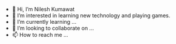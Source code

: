 - 👋 Hi, I’m Nilesh Kumawat
- 👀 I’m interested in learning new technology and playing games.
- 🌱 I’m currently learning ...
- 💞️ I’m looking to collaborate on ...
- 📫 How to reach me ...

<!---
nkumawat782/nkumawat782 is a ✨ special ✨ repository because its `README.md` (this file) appears on your GitHub profile.
You can click the Preview link to take a look at your changes.
--->
